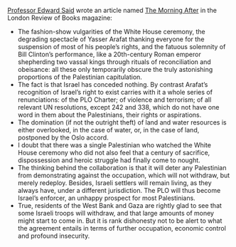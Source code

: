 [Professor Edward Said](https://www.askpalestine.info/users/Edward%20Said) wrote an article named [The Morning After](https://www.lrb.co.uk/the-paper/v15/n20/edward-said/the-morning-after) in the London Review of Books magazine:

- The fashion-show vulgarities of the White House ceremony, the degrading spectacle of Yasser Arafat thanking everyone for the suspension of most of his people’s rights, and the fatuous solemnity of Bill Clinton’s performance, like a 20th-century Roman emperor shepherding two vassal kings through rituals of reconciliation and obeisance: all these only temporarily obscure the truly astonishing proportions of the Palestinian capitulation.
- The fact is that Israel has conceded nothing. By contrast Arafat’s recognition of Israel’s right to exist carries with it a whole series of renunciations: of the PLO Charter; of violence and terrorism; of all relevant UN resolutions, except 242 and 338, which do not have one word in them about the Palestinians, their rights or aspirations.
- The domination (if not the outright theft) of land and water resources is either overlooked, in the case of water, or, in the case of land, postponed by the Oslo accord.
- I doubt that there was a single Palestinian who watched the White House ceremony who did not also feel that a century of sacrifice, dispossession and heroic struggle had finally come to nought.
- The thinking behind the collaboration is that it will deter any Palestinian from demonstrating against the occupation, which will not withdraw, but merely redeploy. Besides, Israeli settlers will remain living, as they always have, under a different jurisdiction. The PLO will thus become Israel’s enforcer, an unhappy prospect for most Palestinians.
- True, residents of the West Bank and Gaza are rightly glad to see that some Israeli troops will withdraw, and that large amounts of money might start to come in. But it is rank dishonesty not to be alert to what the agreement entails in terms of further occupation, economic control and profound insecurity.
